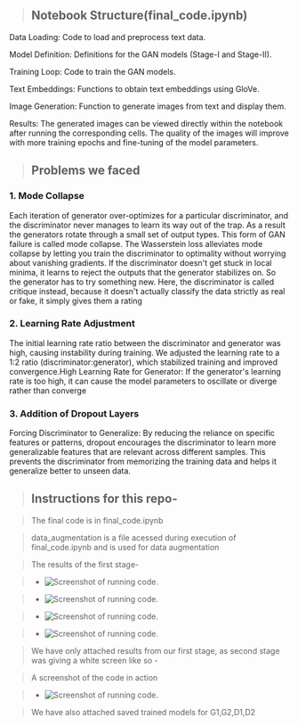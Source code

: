 >## Notebook Structure(final_code.ipynb)
Data Loading: Code to load and preprocess text data.

Model Definition: Definitions for the GAN models (Stage-I and Stage-II).

Training Loop: Code to train the GAN models.

Text Embeddings: Functions to obtain text embeddings using GloVe.

Image Generation: Function to generate images from text and display them.

Results:
The generated images can be viewed directly within the notebook after running the corresponding cells. The quality of the images will improve with more training epochs and fine-tuning of the model parameters.

>## Problems we faced 

### 1. Mode Collapse

Each iteration of generator over-optimizes for a particular discriminator, and the discriminator never manages to learn its way out of the trap. As a result the generators rotate through a small set of output types. This form of GAN failure is called mode collapse.
The Wasserstein loss alleviates mode collapse by letting you train the discriminator to optimality without worrying about vanishing gradients. If the discriminator doesn't get stuck in local minima, it learns to reject the outputs that the generator stabilizes on. So the generator has to try something new.
Here, the discriminator is called critique instead, because it doesn't actually classify the data strictly as real or fake, it simply gives them a rating

### 2. Learning Rate Adjustment

The initial learning rate ratio between the discriminator and generator was high, causing instability during training. We adjusted the learning rate to a 1:2 ratio (discriminator:generator), which stabilized training and improved convergence.High Learning Rate for Generator: If the generator's learning rate is too high, it can cause the model parameters to oscillate or diverge rather than converge

### 3. Addition of Dropout Layers
Forcing Discriminator to Generalize: By reducing the reliance on specific features or patterns, dropout encourages the discriminator to learn more generalizable features that are relevant across different samples. This prevents the discriminator from memorizing the training data and helps it generalize better to unseen data.

>## Instructions for this repo-

>The final code is in final_code.ipynb

>data_augmentation is a file acessed during execution of final_code.ipynb and is used for data augmentation

>The results of the first stage-

>- ![Screenshot of running code.](photos/stage1.jpg)

>- ![Screenshot of running code.](photos/stage1_part4.jpg)

>- ![Screenshot of running code.](photos/stage1_part2.jpg)

>- ![Screenshot of running code.](photos/stage1_part3.jpg)

>We have only attached results from our first stage, as second stage was giving a white screen like so -

>A screenshot of the code in action

>- ![Screenshot of running code.](photos/stage2.jpg)

>We have also attached saved trained models for G1,G2,D1,D2
